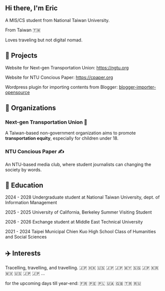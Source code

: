 ## Hi there, I'm Eric

A MIS/CS student from National Taiwan University.

From Taiwan 🇹🇼

Loves traveling but not digital nomad.

## 💼 Projects

Website for Next-gen Transportation Union: https://ngtu.org

Website for NTU Concious Paper: https://cpaper.org

Wordpress plugin for importing contents from Blogger: [blogger-importer-opensource](https://github.com/EricChiu147/blogger-importer-opensource)

## 📍 Organizations

### Next-gen Transportation Union 🚶

A Taiwan-based non-government organization aims to promote **transportation equity**, especially for children under 18.

### NTU Concious Paper ✍️

An NTU-based media club, where student journalists can changing the society by words.

## 📖 Education

2024 - 2028 Undergraduate student at National Taiwan University, dept. of Information Management

2025 - 2025 University of California, Berkeley Summer Visiting Student

2026 - 2026 Exchange student at Middle East Technical University

2021 - 2024 Taipei Municipal Chien Kuo High School Class of Humanities and Social Sciences


## ✈️ Interests

Tracelling, travelling, and travelling.
🇯🇵 🇭🇰 🇺🇸 🇯🇵 🇯🇵 🇲🇾 🇸🇬 🇯🇵 🇰🇷 🇲🇽 🇺🇸 🇯🇵 🇯🇵 ... 

for the upcoming days till year-end: 🇫🇷 🇵🇪 🇵🇱 🇺🇦 🇬🇧 🇹🇷 🇷🇺
